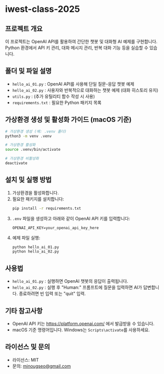 # iwest-class-2025

## 프로젝트 개요

이 프로젝트는 OpenAI API를 활용하여 간단한 챗봇 및 대화형 AI 예제를 구현합니다. Python 환경에서 API 키 관리, 대화 메시지 관리, 반복 대화 기능 등을 실습할 수 있습니다.

## 폴더 및 파일 설명

- `hello_ai_01.py` : OpenAI API를 사용해 단일 질문-응답 챗봇 예제
- `hello_ai_02.py` : 사용자와 반복적으로 대화하는 챗봇 예제 (대화 히스토리 유지)
- `utils.py` : (추가 유틸리티 함수 작성 시 사용)
- `requirements.txt` : 필요한 Python 패키지 목록

## 가상환경 생성 및 활성화 가이드 (macOS 기준)

```bash
# 가상환경 생성 (예: .venv 폴더)
python3 -m venv .venv

# 가상환경 활성화
source .venv/bin/activate

# 가상환경 비활성화
deactivate
```

## 설치 및 실행 방법

1. 가상환경을 활성화합니다.
2. 필요한 패키지를 설치합니다:
   ```bash
   pip install -r requirements.txt
   ```
3. `.env` 파일을 생성하고 아래와 같이 OpenAI API 키를 입력합니다:
   ```
   OPENAI_API_KEY=your_openai_api_key_here
   ```
4. 예제 파일 실행:
   ```bash
   python hello_ai_01.py
   python hello_ai_02.py
   ```

## 사용법

- `hello_ai_01.py` : 실행하면 OpenAI 챗봇의 응답이 출력됩니다.
- `hello_ai_02.py` : 실행 후 "Human:" 프롬프트에 질문을 입력하면 AI가 답변합니다. 종료하려면 빈 입력 또는 "quit" 입력.

## 기타 참고사항

- OpenAI API 키는 https://platform.openai.com/ 에서 발급받을 수 있습니다.
- macOS 기준 명령어입니다. Windows는 `Scripts\activate`를 사용하세요.

## 라이선스 및 문의

- 라이선스: MIT
- 문의: minougseo@gmail.com
